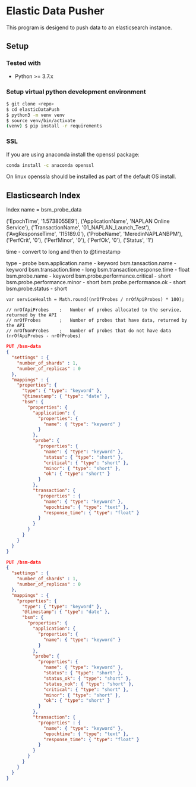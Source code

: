 # Elastic Data Pusher

This program is desigend to push data to an elasticsearch instance.

## Setup

### Tested with

- Python >= 3.7.x

### **Setup virtual python development environment**

```bash
$ git clone <repo>
$ cd elasticDataPush
$ python3 -m venv venv
$ source venv/bin/activate
(venv) $ pip install -r requirements
```

### SSL

If you are using anaconda install the openssl package:

```bash
conda install -c anaconda openssl
```

On linux openssla should be installed as part of the default OS install.

## Elasticsearch Index

Index name = bsm_probe_data

('EpochTime', '1.5738055E9'),
('ApplicationName', 'NAPLAN Online Service'),
('TransactionName', '01_NAPLAN_Launch_Test'),
('AvgResponseTime', '115189.0'),
('ProbeName', 'MeredinNAPLANBPM'),
('PerfCrit', '0'),
('PerfMinor', '0'),
('PerfOk', '0'),
('Status', '1')

time - convert to long and then to @timestamp

type - probe
bsm.application.name - keyword
bsm.tansaction.name - keyword
bsm.transaction.time - long
bsm.transaction.response.time - float
bsm.probe.name - keyword
bsm.probe.performance.critical - short
bsm.probe.performance.minor - short
bsm.probe.performance.ok - short
bsm.probe.status - short

    var serviceHealth = Math.round((nrOfProbes / nrOfApiProbes) * 100);

    // nrOfApiProbes    ;   Number of probes allocated to the service, returned by the API
    // nrOfProbes       ;   Number of probes that have data, returned by the API
    // nrOfNonProbes    ;   Number of probes that do not have data (nrOfApiProbes - nrOfProbes)

```json
PUT /bsm-data
{
  "settings" : {
    "number_of_shards" : 1,
    "number_of_replicas" : 0
  },
  "mappings" : {
    "properties": {
      "type": { "type": "keyword" },
      "@timestamp": { "type": "date" },
      "bsm": {
        "properties": {
          "application": {
            "properties": {
              "name": { "type": "keyword" }
            }
          },
          "probe": {
            "properties": {
              "name": { "type": "keyword" },
              "status": { "type": "short" },
              "critical": { "type": "short" },
              "minor": { "type": "short" },
              "ok": { "type": "short" }
            }
          },
          "transaction": {
            "properties" : {
              "name": { "type": "keyword" },
              "epochtime": { "type": "text" },
              "response_time": { "type": "float" }
            }
          }
        }
      }
    }
  }
}

PUT /bsm-data
{
  "settings" : {
    "number_of_shards" : 1,
    "number_of_replicas" : 0
  },
  "mappings" : {
    "properties": {
      "type": { "type": "keyword" },
      "@timestamp": { "type": "date" },
      "bsm": {
        "properties": {
          "application": {
            "properties": {
              "name": { "type": "keyword" }
            }
          },
          "probe": {
            "properties": {
              "name": { "type": "keyword" },
              "status": { "type": "short" },
              "status_ok": { "type": "short" },
              "status_nok": { "type": "short" },
              "critical": { "type": "short" },
              "minor": { "type": "short" },
              "ok": { "type": "short" }
            }
          },
          "transaction": {
            "properties" : {
              "name": { "type": "keyword" },
              "epochtime": { "type": "text" },
              "response_time": { "type": "float" }
            }
          }
        }
      }
    }
  }
}
```